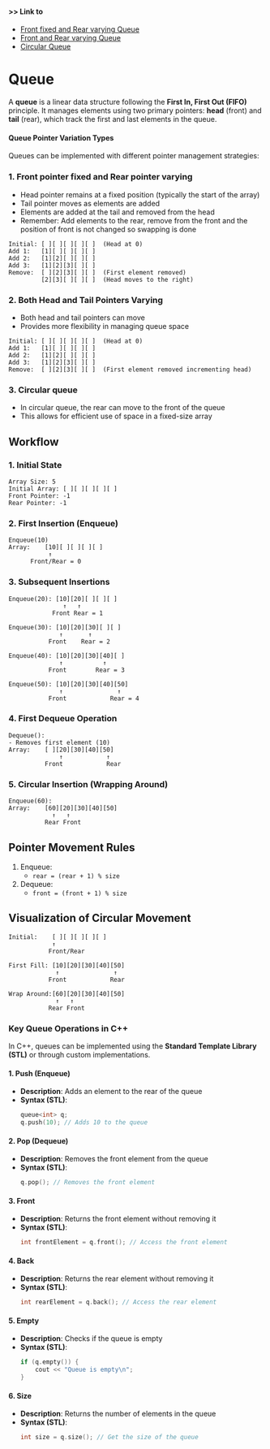 #### >> Link to

- [Front fixed and Rear varying Queue](code1.cpp)
- [Front and Rear varying Queue](code2.cpp)
- [Circular Queue](code3.cpp)

# Queue

A **queue** is a linear data structure following the **First In, First Out (FIFO)** principle. It manages elements using two primary pointers: **head** (front) and **tail** (rear), which track the first and last elements in the queue.

#### **Queue Pointer Variation Types**

Queues can be implemented with different pointer management strategies:

### 1. Front pointer fixed and Rear pointer varying

- Head pointer remains at a fixed position (typically the start of the array)
- Tail pointer moves as elements are added
- Elements are added at the tail and removed from the head
- Remember: Add elements to the rear, remove from the front and the position of front is not changed so swapping is done

```plaintext
Initial: [ ][ ][ ][ ][ ]  (Head at 0)
Add 1:   [1][ ][ ][ ][ ]
Add 2:   [1][2][ ][ ][ ]
Add 3:   [1][2][3][ ][ ]
Remove:  [ ][2][3][ ][ ]  (First element removed)
         [2][3][ ][ ][ ]  (Head moves to the right)
```

### 2. Both Head and Tail Pointers Varying

- Both head and tail pointers can move
- Provides more flexibility in managing queue space

```plaintext
Initial: [ ][ ][ ][ ][ ]  (Head at 0)
Add 1:   [1][ ][ ][ ][ ]
Add 2:   [1][2][ ][ ][ ]
Add 3:   [1][2][3][ ][ ]
Remove:  [ ][2][3][ ][ ]  (First element removed incrementing head)
```

### 3. Circular queue

- In circular queue, the rear can move to the front of the queue
- This allows for efficient use of space in a fixed-size array

## Workflow

### 1. Initial State

```
Array Size: 5
Initial Array: [ ][ ][ ][ ][ ]
Front Pointer: -1
Rear Pointer: -1
```

### 2. First Insertion (Enqueue)

```
Enqueue(10)
Array:    [10][ ][ ][ ][ ]
           ↑
      Front/Rear = 0
```

### 3. Subsequent Insertions

```
Enqueue(20): [10][20][ ][ ][ ]
               ↑   ↑
            Front Rear = 1

Enqueue(30): [10][20][30][ ][ ]
              ↑       ↑
           Front    Rear = 2

Enqueue(40): [10][20][30][40][ ]
              ↑           ↑
           Front        Rear = 3

Enqueue(50): [10][20][30][40][50]
              ↑               ↑
           Front            Rear = 4
```

### 4. First Dequeue Operation

```
Dequeue():
- Removes first element (10)
Array:    [ ][20][30][40][50]
              ↑            ↑
          Front            Rear
```

### 5. Circular Insertion (Wrapping Around)

```
Enqueue(60):
Array:    [60][20][30][40][50]
            ↑   ↑
          Rear Front
```

## Pointer Movement Rules

1. Enqueue:
   - `rear = (rear + 1) % size`
2. Dequeue:
   - `front = (front + 1) % size`

## Visualization of Circular Movement

```
Initial:    [ ][ ][ ][ ][ ]
            ↑
           Front/Rear

First Fill: [10][20][30][40][50]
             ↑               ↑
           Front            Rear

Wrap Around:[60][20][30][40][50]
             ↑   ↑
           Rear Front
```

### **Key Queue Operations in C++**

In C++, queues can be implemented using the **Standard Template Library (STL)** or through custom implementations.

#### 1. **Push (Enqueue)**

- **Description**: Adds an element to the rear of the queue
- **Syntax (STL)**:
  ```cpp
  queue<int> q;
  q.push(10); // Adds 10 to the queue
  ```

#### 2. **Pop (Dequeue)**

- **Description**: Removes the front element from the queue
- **Syntax (STL)**:
  ```cpp
  q.pop(); // Removes the front element
  ```

#### 3. **Front**

- **Description**: Returns the front element without removing it
- **Syntax (STL)**:
  ```cpp
  int frontElement = q.front(); // Access the front element
  ```

#### 4. **Back**

- **Description**: Returns the rear element without removing it
- **Syntax (STL)**:
  ```cpp
  int rearElement = q.back(); // Access the rear element
  ```

#### 5. **Empty**

- **Description**: Checks if the queue is empty
- **Syntax (STL)**:
  ```cpp
  if (q.empty()) {
      cout << "Queue is empty\n";
  }
  ```

#### 6. **Size**

- **Description**: Returns the number of elements in the queue
- **Syntax (STL)**:
  ```cpp
  int size = q.size(); // Get the size of the queue
  ```
